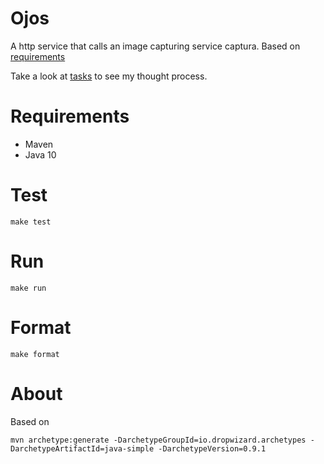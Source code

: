 
# Ojos
A http service that calls an image capturing service captura. Based on [requirements](./docs/requirements.md)

Take a look at [tasks](./docs/tasks.md) to see my thought process.

# Requirements
* Maven
* Java 10

# Test
```
make test
```

# Run
```
make run
```

# Format
```
make format
```

# About
Based on 
```
mvn archetype:generate -DarchetypeGroupId=io.dropwizard.archetypes -DarchetypeArtifactId=java-simple -DarchetypeVersion=0.9.1
```
